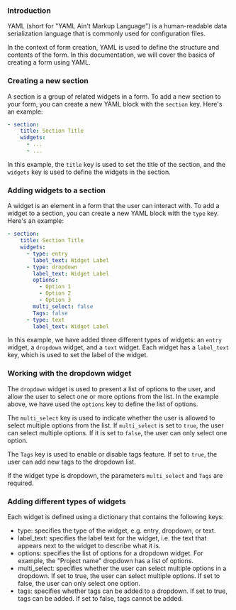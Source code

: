 ### Introduction
YAML (short for "YAML Ain't Markup Language") is a human-readable data serialization language that is commonly used for configuration files. 

In the context of form creation, YAML is used to define the structure and contents of the form. In this documentation, we will cover the basics of creating a form using YAML.

### Creating a new section
A section is a group of related widgets in a form. To add a new section to your form, you can create a new YAML block with the `section` key. Here's an example:

```yaml
- section:
    title: Section Title
    widgets:
      - ...
      - ...
```

In this example, the `title` key is used to set the title of the section, and the `widgets` key is used to define the widgets in the section.

### Adding widgets to a section
A widget is an element in a form that the user can interact with. To add a widget to a section, you can create a new YAML block with the `type` key. Here's an example:

```yaml
- section:
    title: Section Title
    widgets:
      - type: entry
        label_text: Widget Label
      - type: dropdown
        label_text: Widget Label
        options:
          - Option 1
          - Option 2
          - Option 3
        multi_select: false
        Tags: false
      - type: text
        label_text: Widget Label
```

In this example, we have added three different types of widgets: an `entry` widget, a `dropdown` widget, and a `text` widget. Each widget has a `label_text` key, which is used to set the label of the widget.

### Working with the dropdown widget
The `dropdown` widget is used to present a list of options to the user, and allow the user to select one or more options from the list. In the example above, we have used the `options` key to define the list of options.

The `multi_select` key is used to indicate whether the user is allowed to select multiple options from the list. If `multi_select` is set to `true`, the user can select multiple options. If it is set to `false`, the user can only select one option.

The `Tags` key is used to enable or disable tags feature. If set to `true`, the user can add new tags to the dropdown list.

If the widget type is dropdown, the parameters `multi_select` and `Tags` are required.

### Adding different types of widgets

Each widget is defined using a dictionary that contains the following keys:

- type: specifies the type of the widget, e.g. entry, dropdown, or text.
- label_text: specifies the label text for the widget, i.e. the text that appears next to the widget to describe what it is.
- options: specifies the list of options for a dropdown widget. For example, the "Project name" dropdown has a list of options.
- multi_select: specifies whether the user can select multiple options in a dropdown. If set to true, the user can select multiple options. If set to false, the user can only select one option.
- tags: specifies whether tags can be added to a dropdown. If set to true, tags can be added. If set to false, tags cannot be added.